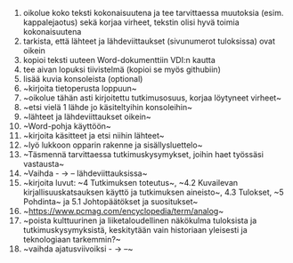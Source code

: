 
1. oikolue koko teksti kokonaisuutena ja tee tarvittaessa muutoksia (esim. kappalejaotus) sekä korjaa virheet, tekstin olisi hyvä toimia kokonaisuutena
2. tarkista, että lähteet ja lähdeviittaukset (sivunumerot tuloksissa) ovat oikein
3. kopioi teksti uuteen Word-dokumenttiin VDI:n kautta
4. tee aivan lopuksi tiivistelmä (kopioi se myös githubiin)
5. lisää kuvia konsoleista (optional)
6. ~kirjoita tietoperusta loppuun~
7. ~oikolue tähän asti kirjoitettu tutkimusosuus, korjaa löytyneet virheet~
8. ~etsi vielä 1 lähde jo käsiteltyihin konsoleihin~
9. ~lähteet ja lähdeviittaukset oikein~
10. ~Word-pohja käyttöön~
11. ~kirjoita käsitteet ja etsi niihin lähteet~
12. ~lyö lukkoon opparin rakenne ja sisällysluettelo~
13. ~Täsmennä tarvittaessa tutkimuskysymykset, joihin haet työssäsi vastausta~
14. ~Vaihda - -> –  lähdeviittauksissa~
15. ~kirjoita luvut: ~4 Tutkimuksen toteutus~, ~4.2 Kuvailevan kirjallisuuskatsauksen käyttö ja tutkimuksen aineisto~, 4.3 Tulokset, ~5 Pohdinta~ ja 5.1 Johtopäätökset ja suositukset~
18. ~https://www.pcmag.com/encyclopedia/term/analog~
19. ~poista kulttuurinen ja liiketaloudellinen näkökulma tuloksista ja tutkimuskysymyksistä, keskitytään vain historiaan yleisesti ja teknologiaan tarkemmin?~
20. ~vaihda ajatusviivoiksi - -> –~
